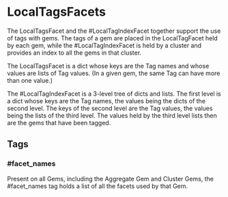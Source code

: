 # LocalTagsFacets

The LocalTagsFacet and the #LocalTagIndexFacet together support
the use of tags with gems. The tags of a gem are placed in
the LocalTagFacet held by each gem, while the #LocalTagIndexFacet
is held by a cluster and provides an index to all the gems in
that cluster.

The LocalTagsFacet is a dict whose keys are the Tag names and whose
values are lists of Tag values. (In a given gem, the same 
Tag can have more than one value.)

The #LocalTagIndexFacet is a 3-level tree of dicts and lists.
The first level is a dict whose keys are the Tag names, the values
being the dicts of the second level.
The keys of the second level are the Tag values, the values
being the lists of the third level.
The values held by the third level lists then are the gems
that have been tagged.

## Tags

### #facet_names

Present on all Gems, including the Aggregate 
Gem and Cluster Gems, the #facet_names tag
holds a list of all the facets used by that 
Gem.
